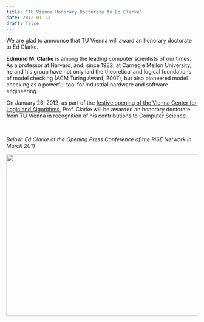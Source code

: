 ```yaml
---
title: "TU Vienna Honorary Doctorate to Ed Clarke"
date: 2012-01-13
draft: false
---
```


<p>We are glad to announce that TU Vienna will award an honorary doctorate to Ed Clarke.</p>
<p><strong>Edmund M. Clarke</strong> is among the leading computer scientists of our times. As a professor at Harvard, and, since 1982, at Carnegie Mellon University, he and his group have not only laid the theoretical and logical foundations of model checking (ACM Turing Award, 2007), but also pioneered model checking as a powerful tool for industrial hardware and software engineering.</p>
<p>On January 26, 2012, as part of the <a title="Official Opening of VCLA" href="http://www.vcla.at/events/official-opening/">festive opening of the Vienna Center for Logic and Algorithms</a>, Prof. Clarke will be awarded an honorary doctorate from TU Vienna&nbsp;in recognition of his contributions to Computer Science.</p>
<p>&nbsp;</p>
<p><em>Below: Ed Clarke at the Opening Press Conference of the RiSE Network in March 2011</em></p>
<p><a href="http://forsyte.at/wp-content/uploads/2012/01/kickoff04.jpg"><img loading="lazy" class="alignleft size-large wp-image-831" title="kickoff04" src="http://forsyte.at/wp-content/uploads/2012/01/kickoff04-1024x680.jpg" alt="" srcset="https://forsyte.at/wp-content/uploads/2012/01/kickoff04-1024x680.jpg 1024w, https://forsyte.at/wp-content/uploads/2012/01/kickoff04-300x199.jpg 300w, https://forsyte.at/wp-content/uploads/2012/01/kickoff04.jpg 1134w" sizes="(max-width: 640px) 100vw, 640px" width="640" height="425"></a></p>
<div class="fix"><!----></div>